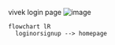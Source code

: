 vivek login page
![image](https://github.com/vivekkartik/myapp/assets/114253819/ec8fef8f-229c-47ec-9447-b8d02cca563d)
```mermaid
flowchart lR
  loginorsignup --> homepage
```
